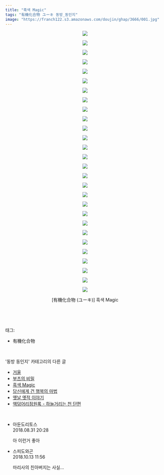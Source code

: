 ```yaml
---
title: "흑색 Magic"
tags: "有機化合物 ユーキ 동방_동인지"
image: "https://franch122.s3.amazonaws.com/doujin/ghap/3666/001.jpg"
---
```

<div class="article">
<p style="text-align: center; clear: none; float: none;"><img src="{{ site.imgserver4 }}/ghap/3666/001.jpg"/></p>
<p style="text-align: center; clear: none; float: none;"><img src="{{ site.imgserver4 }}/ghap/3666/002.jpg"/></p>
<p style="text-align: center; clear: none; float: none;"><img src="{{ site.imgserver4 }}/ghap/3666/003.jpg"/></p>
<p style="text-align: center; clear: none; float: none;"><img src="{{ site.imgserver4 }}/ghap/3666/004.jpg"/></p>
<p style="text-align: center; clear: none; float: none;"><img src="{{ site.imgserver4 }}/ghap/3666/005.jpg"/></p>
<p style="text-align: center; clear: none; float: none;"><img src="{{ site.imgserver4 }}/ghap/3666/006.jpg"/></p>
<p style="text-align: center; clear: none; float: none;"><img src="{{ site.imgserver4 }}/ghap/3666/007.jpg"/></p>
<p style="text-align: center; clear: none; float: none;"><img src="{{ site.imgserver4 }}/ghap/3666/008.jpg"/></p>
<p style="text-align: center; clear: none; float: none;"><img src="{{ site.imgserver4 }}/ghap/3666/009.jpg"/></p>
<p style="text-align: center; clear: none; float: none;"><img src="{{ site.imgserver4 }}/ghap/3666/010.jpg"/></p>
<p style="text-align: center; clear: none; float: none;"><img src="{{ site.imgserver4 }}/ghap/3666/011.jpg"/></p>
<p style="text-align: center; clear: none; float: none;"><img src="{{ site.imgserver4 }}/ghap/3666/012.jpg"/></p>
<p style="text-align: center; clear: none; float: none;"><img src="{{ site.imgserver4 }}/ghap/3666/013.jpg"/></p>
<p style="text-align: center; clear: none; float: none;"><img src="{{ site.imgserver4 }}/ghap/3666/014.jpg"/></p>
<p style="text-align: center; clear: none; float: none;"><img src="{{ site.imgserver4 }}/ghap/3666/015.jpg"/></p>
<p style="text-align: center; clear: none; float: none;"><img src="{{ site.imgserver4 }}/ghap/3666/016.jpg"/></p>
<p style="text-align: center; clear: none; float: none;"><img src="{{ site.imgserver4 }}/ghap/3666/017.jpg"/></p>
<p style="text-align: center; clear: none; float: none;"><img src="{{ site.imgserver4 }}/ghap/3666/018.jpg"/></p>
<p style="text-align: center; clear: none; float: none;"><img src="{{ site.imgserver4 }}/ghap/3666/019.jpg"/></p>
<p style="text-align: center; clear: none; float: none;"><img src="{{ site.imgserver4 }}/ghap/3666/020.jpg"/></p>
<p style="text-align: center; clear: none; float: none;"><img src="{{ site.imgserver4 }}/ghap/3666/021.jpg"/></p>
<p style="text-align: center; clear: none; float: none;"><img src="{{ site.imgserver4 }}/ghap/3666/022.jpg"/></p>
<p style="text-align: center; clear: none; float: none;"><img src="{{ site.imgserver4 }}/ghap/3666/023.jpg"/></p>
<p style="text-align: center; clear: none; float: none;"><img src="{{ site.imgserver4 }}/ghap/3666/024.jpg"/></p>
<p style="text-align: center; clear: none; float: none;"><img src="{{ site.imgserver4 }}/ghap/3666/025.jpg"/></p>
<p style="text-align: center; clear: none; float: none;"><img src="{{ site.imgserver4 }}/ghap/3666/026.jpg"/></p>
<p style="text-align: center; clear: none; float: none;"><img src="{{ site.imgserver4 }}/ghap/3666/027.jpg"/></p>
<p style="text-align: center; clear: none; float: none;"><img src="{{ site.imgserver4 }}/ghap/3666/028.jpg"/></p>
<p style="text-align: center; clear: none; float: none;">[有機化合物 (ユーキ)] 흑색 Magic</p>
<p><br/></p>
</div><br/>
<div class="tagTrail">
<p>태그: </p>
<ul>
<li>有機化合物</li>
</ul>
</div><br/>
<div class="another">
<p>'동방 동인지' 카테고리의 다른 글</p>
<ul>
<li><a href="/ghap_3680">거울</a></li>
<li><a href="/ghap_3667">부츠의 비밀</a></li>
<li><a href="/ghap_3666">흑색 Magic</a></li>
<li><a href="/ghap_3665">당신에게 건 행복의 마법</a></li>
<li><a href="/ghap_3664">옛날 옛적 이야기</a></li>
<li><a href="/ghap_3663">액덩어리점원록 - 하늘거리는 천 단편</a></li>
</ul>
</div><br/>
<div class="cb_module cb_fluid">
<div class="cb_wrt cb_profile">
<div class="comment">
<ul>
<li class="cb_thumb_off" id="comment15322672">
<div class="cb_comment_area">
<div class="cb_info_area">
<div class="cb_section">
<span class="cb_nick_name">아둔도리토스</span>
</div>
<div class="cb_section">
<span class="cb_date">2018.08.31 20:28 </span>
</div>
</div>
<div class="cb_dsc_comment">
<p class="cb_dsc">
											아 이런거 좋아
										</p>
</div>
</div></li>
<li class="cb_thumb_off" id="comment15353999">
<div class="cb_comment_area">
<div class="cb_info_area">
<div class="cb_section">
<span class="cb_nick_name">스피도와곤</span>
</div>
<div class="cb_section">
<span class="cb_date">2018.10.13 11:56 </span>
</div>
</div>
<div class="cb_dsc_comment">
<p class="cb_dsc">
											마리사의 친아버지는 사실...
										</p>
</div>
</div></li>
</ul>
</div>
</div><!-- commentList close -->
</div><br/>
